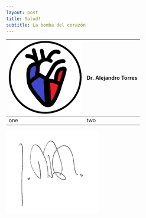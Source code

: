 ```yaml
---
layout: post
title: Salud!
subtitle: La bomba del corazón
---
```


| <img src="/favicon.png" /> | Dr. Alejandro Torres |
| :--- | :--- |
| one | two |

<img src="/img/signature.jpg" width="250" height="224" />
